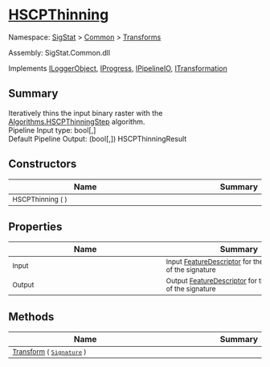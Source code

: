 # [HSCPThinning](./HSCPThinning.md)

Namespace: [SigStat]() > [Common](./../README.md) > [Transforms](./README.md)

Assembly: SigStat.Common.dll

Implements [ILoggerObject](./../ILoggerObject.md), [IProgress](./../Helpers/IProgress.md), [IPipelineIO](./../Pipeline/IPipelineIO.md), [ITransformation](./../ITransformation.md)

## Summary
Iteratively thins the input binary raster with the [Algorithms.HSCPThinningStep](https://github.com/hargitomi97/sigstat/blob/master/docs/md/SigStat/Common/Algorithms/HSCPThinningStep.md) algorithm.  <br>Pipeline Input type: bool[,]<br>Default Pipeline Output: (bool[,]) HSCPThinningResult

## Constructors

| Name | Summary | 
| --- | --- | 
| <sub>HSCPThinning (  )</sub><div style="width: 290px">| <sub></sub><div style="width: 290px">| <br>


## Properties

| Name | Summary | 
| --- | --- | 
| <sub>Input</sub><div style="width: 290px">| <sub>Input [FeatureDescriptor](https://github.com/hargitomi97/sigstat/blob/master/docs/md/SigStat/Common/FeatureDescriptor.md) for the binary image of the signature</sub><div style="width: 290px">| <br>
| <sub>Output</sub><div style="width: 290px">| <sub>Output [FeatureDescriptor](https://github.com/hargitomi97/sigstat/blob/master/docs/md/SigStat/Common/FeatureDescriptor.md) for the binary image of the signature</sub><div style="width: 290px">| <br>


## Methods

| Name | Summary | 
| --- | --- | 
| <sub>[Transform](./Methods/HSCPThinning-100663662.md) ( [`Signature`](./../Signature.md) )</sub><div style="width: 290px">| <sub></sub><div style="width: 290px">| <br>


